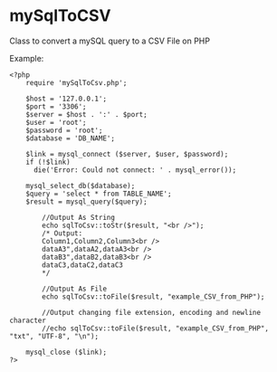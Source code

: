 mySqlToCSV
==========

Class to convert a mySQL query to a CSV File on PHP

Example:

	<?php
		require 'mySqlToCsv.php';
		
		$host = '127.0.0.1';
		$port = '3306';
		$server = $host . ':' . $port;
		$user = 'root';
		$password = 'root';
		$database = 'DB_NAME';
		
		$link = mysql_connect ($server, $user, $password);
		if (!$link)
		  die('Error: Could not connect: ' . mysql_error());
		
		mysql_select_db($database);
		$query = 'select * from TABLE_NAME';
		$result = mysql_query($query);
		
			//Output As String
			echo sqlToCsv::toStr($result, "<br />");
			/* Output:
			Column1,Column2,Column3<br />
			dataA3",dataA2,dataA3<br />
			dataB3",dataB2,dataB3<br />
			dataC3,dataC2,dataC3
			*/
		
			//Output As File
			echo sqlToCsv::toFile($result, "example_CSV_from_PHP");
			
			//Output changing file extension, encoding and newline character
			//echo sqlToCsv::toFile($result, "example_CSV_from_PHP", "txt", "UTF-8", "\n");
		
		mysql_close ($link);
	?>